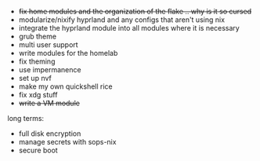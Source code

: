 - ~~fix home modules and the organization of the flake .. why is it so cursed~~
- modularize/nixify hyprland and any configs that aren't using nix
- integrate the hyprland module into all modules where it is necessary
- grub theme
- multi user support
- write modules for the homelab
- fix theming
- use impermanence
- set up nvf
- make my own quickshell rice
- fix xdg stuff
- ~~write a VM module~~

long terms:
- full disk encryption
- manage secrets with sops-nix
- secure boot